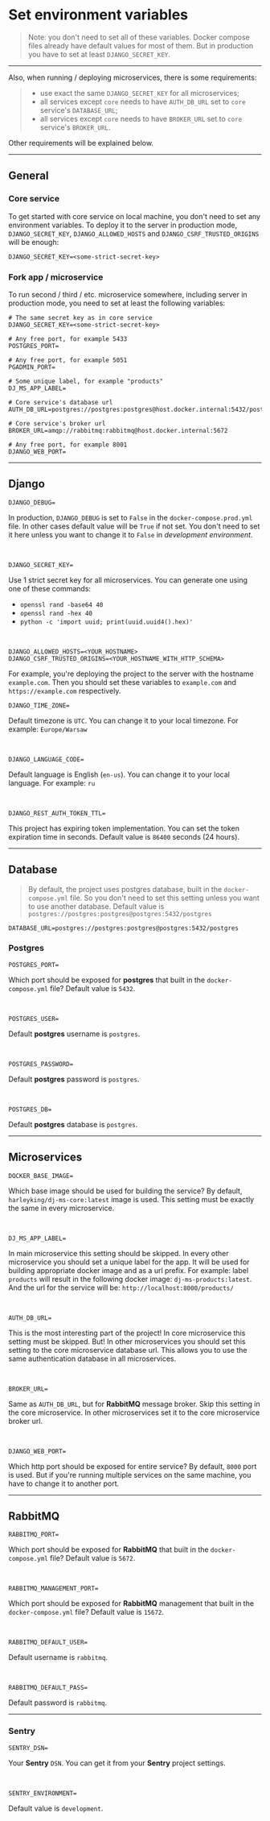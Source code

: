 # Set environment variables


> Note: you don't need to set all of these variables.
> Docker compose files already have default values for most of them.
> But in production you have to set at least `DJANGO_SECRET_KEY`.
---
Also, when running / deploying microservices, there is some requirements:

> - use exact the same `DJANGO_SECRET_KEY` for all microservices;
> - all services except `core` needs to have `AUTH_DB_URL` set to `core` service's `DATABASE_URL`;
> - all services except `core` needs to have `BROKER_URL` set to `core` service's `BROKER_URL`.

Other requirements will be explained below.


---
## General

### Core service
To get started with core service on local machine, you don't need to set any environment variables.
To deploy it to the server in production mode, `DJANGO_SECRET_KEY`, 
`DJANGO_ALLOWED_HOSTS` and `DJANGO_CSRF_TRUSTED_ORIGINS` will be enough:

```dotenv
DJANGO_SECRET_KEY=<some-strict-secret-key>
```

### Fork app / microservice
To run second / third / etc. microservice somewhere, including server in production mode, 
you need to set at least the following variables:

```dotenv
# The same secret key as in core service
DJANGO_SECRET_KEY=<some-strict-secret-key>

# Any free port, for example 5433
POSTGRES_PORT=

# Any free port, for example 5051
PGADMIN_PORT=

# Some unique label, for example "products"
DJ_MS_APP_LABEL=

# Core service's database url
AUTH_DB_URL=postgres://postgres:postgres@host.docker.internal:5432/postgres

# Core service's broker url
BROKER_URL=amqp://rabbitmq:rabbitmq@host.docker.internal:5672

# Any free port, for example 8001
DJANGO_WEB_PORT=
```


---
## Django

```dotenv
DJANGO_DEBUG=
```

In production, `DJANGO_DEBUG` is set to `False` in the `docker-compose.prod.yml` file.
In other cases default value will be `True` if not set.
You don't need to set it here unless you want to change it to `False` in _development environment_.

<br>

```dotenv
DJANGO_SECRET_KEY=
```

Use 1 strict secret key for all microservices.
You can generate one using one of these commands:
- `openssl rand -base64 40`
- `openssl rand -hex 40`
- `python -c 'import uuid; print(uuid.uuid4().hex)'`

<br>


```dotenv
DJANGO_ALLOWED_HOSTS=<YOUR_HOSTNAME>
DJANGO_CSRF_TRUSTED_ORIGINS=<YOUR_HOSTNAME_WITH_HTTP_SCHEMA>
```

For example, you're deploying the project to the server with the hostname `example.com`.
Then you should set these variables to `example.com` and `https://example.com` respectively.


```dotenv
DJANGO_TIME_ZONE=
```

Default timezone is `UTC`. You can change it to your local timezone. For example: `Europe/Warsaw`

<br>

```dotenv
DJANGO_LANGUAGE_CODE=
```

Default language is English (`en-us`). You can change it to your local language. For example: `ru`

<br>

```dotenv
DJANGO_REST_AUTH_TOKEN_TTL=
```

This project has expiring token implementation. You can set the token expiration time in seconds.
Default value is `86400` seconds (24 hours).


---
## Database

> By default, the project uses postgres database, built in the `docker-compose.yml` file.
> So you don't need to set this setting unless you want to use another database.
> Default value is `postgres://postgres:postgres@postgres:5432/postgres`

```dotenv
DATABASE_URL=postgres://postgres:postgres@postgres:5432/postgres
```

### Postgres

```dotenv
POSTGRES_PORT=
```

Which port should be exposed for **postgres** that built in the `docker-compose.yml` file?
Default value is `5432`.

<br>

```dotenv
POSTGRES_USER=
```

Default **postgres** username is `postgres`.

<br>

```dotenv
POSTGRES_PASSWORD=
```

Default **postgres** password is `postgres`.

<br>

```dotenv
POSTGRES_DB=
```

Default **postgres** database is `postgres`.


---
## Microservices

```dotenv
DOCKER_BASE_IMAGE=
```

Which base image should be used for building the service? 
By default, `harleyking/dj-ms-core:latest` image is used.
This setting must be exactly the same in every microservice.

<br>

```dotenv
DJ_MS_APP_LABEL=
```

In main microservice this setting should be skipped.
In every other microservice you should set a unique label for the app.
It will be used for building appropriate docker image and as a url prefix.
For example: label `products` will result in the following docker image: `dj-ms-products:latest`.
And the url for the service will be: `http://localhost:8000/products/`

<br>

```dotenv
AUTH_DB_URL=
```

This is the most interesting part of the project! In core microservice this setting must be skipped.
But! In other microservices you should set this setting to the core microservice database url.
This allows you to use the same authentication database in all microservices.

<br>

```dotenv
BROKER_URL=
```

Same as `AUTH_DB_URL`, but for **RabbitMQ** message broker.
Skip this setting in the core microservice.
In other microservices set it to the core microservice broker url.

<br>

```dotenv
DJANGO_WEB_PORT=
```

Which http port should be exposed for entire service?
By default, `8000` port is used.
But if you're running multiple services on the same machine, you have to change it to another port.


---
## RabbitMQ

```dotenv
RABBITMQ_PORT=
```

Which port should be exposed for **RabbitMQ** that built in the `docker-compose.yml` file?
Default value is `5672`.

<br>

```dotenv
RABBITMQ_MANAGEMENT_PORT=
```

Which port should be exposed for **RabbitMQ** management that built in the `docker-compose.yml` file?
Default value is `15672`.

<br>

```dotenv
RABBITMQ_DEFAULT_USER=
```

Default username is `rabbitmq`.

<br>

```dotenv
RABBITMQ_DEFAULT_PASS=
```

Default password is `rabbitmq`.


---
### Sentry

```dotenv
SENTRY_DSN=
```

Your **Sentry** `DSN`. You can get it from your **Sentry** project settings.

<br>

```dotenv
SENTRY_ENVIRONMENT=
```

Default value is `development`.

